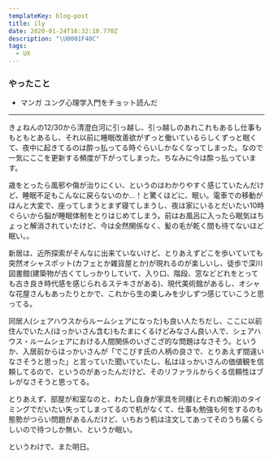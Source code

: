```yaml
---
templateKey: blog-post
title: ily
date: 2020-01-24T16:32:10.770Z
description: "\U0001F40C"
tags:
  - UX
---
```

### やったこと

* マンガ ユング心理学入門をチョット読んだ

----


きょねんの12/30から清澄白河に引っ越し、引っ越しのあれこれもあるし仕事ももともとあるし、それ以前に睡眠改善欲がずっと働いているらしくずっと眠くて、夜中に起きてるのは酔っ払ってる時ぐらいしかなくなってしまった。なので一気にここを更新する頻度が下がってしまった。ちなみに今は酔っ払っています。


歳をとったら風邪や傷が治りにくい、というのはわかりやすく感じていたんだけど、睡眠不足もこんなに戻らないのか…！と驚くほどに、眠い。電車での移動がほんと大変で、座ってしまうとまず寝てしまうし、夜は家にいるとだいたい10時ぐらいから脳が睡眠体制をとりはじめてしまう。前はお風呂に入ったら眠気はちょっと解消されていたけど、今は全然関係なく、髪の毛が乾く間も待てないほど眠い。。


新居は、近所探索がそんなに出来ていないけど、とりあえずどこを歩いていても突然オシャスポット(カフェとか雑貨屋とか)が現れるのが楽しいし、徒歩で深川図書館(建築物が古くてしっかりしていて、入り口、階段、窓などどれをとっても古き良き時代感を感じられるステキさがある)、現代美術館があるし、オシャな花屋さんもあったりとかで、これから生の楽しみを少しずつ感じていこうと思ってる。

同居人(シェアハウスからルームシェアになった)も良い人たちだし、ここに以前住んでいた人(ほっかいさん含む)もたまにくるけどみなさん良い人で、シェアハウス・ルームシェアにおける人間関係のいざこざ的な問題はなさそう。というか、入居前からほっかいさんが「でこびす氏の人柄の良さで、とりあえず間違いなさそうと思った」と言っていた聞いていたし、私はほっかいさんの価値観を信頼してるので、というのがあったんだけど、そのリファラルからくる信頼性はブレがなさそうと思ってる。

とりあえず、部屋が和室なのと、わたし自身が家具を同棲(とそれの解消)のタイミングでだいたい失ってしまってるので机がなくて、仕事も勉強も何をするのも態勢がつらい問題があるんだけど、いちおう机は注文してあってそのうち届くらしいので待つしか無い、というか眠い。


というわけで、また明日。
